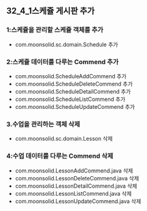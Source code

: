 ## 32_4_1스케쥴 게시판 추가



###  1:스케쥴을 관리할 스케쥴 객체를 추가

- com.moonsolid.sc.domain.Schedule 추가

### 2:스케쥴 데이터를 다루는 Commend 추가

- com.moonsolid.ScheduleAddCommend  추가
- com.moonsolid.ScheduleDeleteCommend 추가
- com.moonsolid.ScheduleDetailCommend 추가
- com.moonsolid.ScheduleListCommend 추가
- com.moonsolid.ScheduleUpdateCommend 추가

### 3.수업을 관리하는 객체 삭제

- com.moonsolid.sc.domain.Lesson 삭제

### 4:수업 데이터를 다루는 Commend 삭제

- com.moonsolid.LessonAddCommend.java 삭제
- com.moonsolid.LessonDeleteCommend.java 삭제
- com.moonsolid.LessonDetailCommend.java 삭제
- com.moonsolid.LessonListCommend.java 삭제
- com.moonsolid.LessonUpdateCommend.java 삭제
